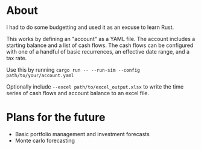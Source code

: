 # About

I had to do some budgetting and used it as an excuse to learn Rust.

This works by defining an "account" as a YAML file. The account includes a starting 
balance and a list of cash flows. The cash flows can be configured with one of a handful 
of basic recurrences, an effective date range, and a tax rate.

Use this by running `cargo run -- --run-sim --config path/to/your/account.yaml`

Optionally include `--excel path/to/excel_output.xlsx` to write the time series of cash flows and account 
balance to an excel file.


# Plans for the future

- Basic portfolio management and investment forecasts
- Monte carlo forecasting
